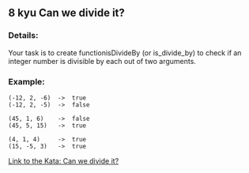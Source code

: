 ## 8 kyu Can we divide it?

### Details:
Your task is to create functionisDivideBy (or is_divide_by) to check if an integer number is divisible by each out of two arguments.

### Example:
```
(-12, 2, -6)  ->  true
(-12, 2, -5)  ->  false

(45, 1, 6)    ->  false
(45, 5, 15)   ->  true

(4, 1, 4)     ->  true
(15, -5, 3)   ->  true
``` 

[Link to the Kata: Can we divide it?](https://www.codewars.com/kata/5a2b703dc5e2845c0900005a/csharp)